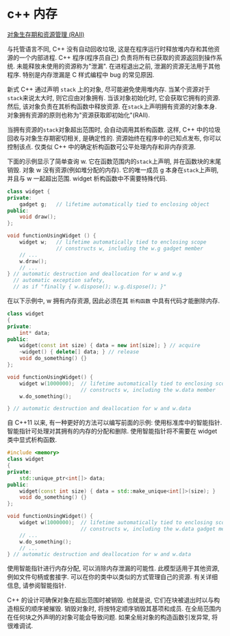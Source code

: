 # c++ 内存

[对象生存期和资源管理 (RAII)](https://learn.microsoft.com/zh-cn/cpp/cpp/object-lifetime-and-resource-management-modern-cpp)

与托管语言不同, C++ 没有自动回收垃圾,
这是在程序运行时释放堆内存和其他资源的一个内部进程.
C++ 程序(程序员自己) 负责将所有已获取的资源返回到操作系统.
未能释放未使用的资源称为"泄漏". 在进程退出之前, 泄漏的资源无法用于其他程序.
特别是内存泄漏是 C 样式编程中 bug 的常见原因.

新式 C++ 通过声明 `stack` 上的对象, 尽可能避免使用堆内存.
当某个资源对于`stack`来说太大时, 则它应由对象拥有.  当该对象初始化时, 它会获取它拥有的资源.
然后, 该对象负责在其析构函数中释放资源.  在`stack`上声明拥有资源的对象本身.
对象拥有资源的原则也称为"资源获取即初始化"(RAII).

当拥有资源的`stack`对象超出范围时, 会自动调用其析构函数.
这样, C++ 中的垃圾回收与对象生存期密切相关, 是确定性的.
资源始终在程序中的已知点发布, 你可以控制该点.
仅类似 C++ 中的确定析构函数可公平处理内存和非内存资源.

下面的示例显示了简单查询 w.  它在函数范围内的`stack`上声明, 并在函数块的末尾销毁.
对象 w 没有资源(例如堆分配的内存).
它的唯一成员 g 本身在`stack`上声明, 并且与 w 一起超出范围.
widget 析构函数中不需要特殊代码.

```C++
class widget {
private:
    gadget g;   // lifetime automatically tied to enclosing object
public:
    void draw();
};

void functionUsingWidget () {
    widget w;   // lifetime automatically tied to enclosing scope
                // constructs w, including the w.g gadget member
    // ...
    w.draw();
    // ...
} // automatic destruction and deallocation for w and w.g
  // automatic exception safety,
  // as if "finally { w.dispose(); w.g.dispose(); }"
```

在以下示例中, w 拥有内存资源, 因此必须在其 `析构函数` 中具有代码才能删除内存.

```C++
class widget
{
private:
    int* data;
public:
    widget(const int size) { data = new int[size]; } // acquire
    ~widget() { delete[] data; } // release
    void do_something() {}
};

void functionUsingWidget() {
    widget w(1000000);  // lifetime automatically tied to enclosing scope
                        // constructs w, including the w.data member
    w.do_something();

} // automatic destruction and deallocation for w and w.data
```

自 C++11 以来, 有一种更好的方法可以编写前面的示例: 使用标准库中的智能指针.
智能指针可处理对其拥有的内存的分配和删除.
使用智能指针将不需要在 widget 类中显式析构函数.

```C++
#include <memory>
class widget
{
private:
    std::unique_ptr<int[]> data;
public:
    widget(const int size) { data = std::make_unique<int[]>(size); }
    void do_something() {}
};

void functionUsingWidget() {
    widget w(1000000);  // lifetime automatically tied to enclosing scope
                        // constructs w, including the w.data gadget member
    // ...
    w.do_something();
    // ...
} // automatic destruction and deallocation for w and w.data
```

使用智能指针进行内存分配, 可以消除内存泄漏的可能性.
此模型适用于其他资源, 例如文件句柄或套接字.
可以在你的类中以类似的方式管理自己的资源.  有关详细信息, 请参阅智能指针.

C++ 的设计可确保对象在超出范围时被销毁.
也就是说, 它们在块被退出时以与构造相反的顺序被摧毁.
销毁对象时, 将按特定顺序销毁其基项和成员.
在全局范围内在任何块之外声明的对象可能会导致问题.
如果全局对象的构造函数引发异常, 将很难调试.
